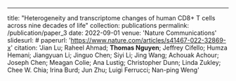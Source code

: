 ---
title: "Heterogeneity and transcriptome changes of human CD8+ T cells across nine decades of life"
collection: publications
permalink: /publication/paper_3
date: 2022-09-01
venue: 'Nature Communications'
slidesurl: #
paperurl: 'https://www.nature.com/articles/s41467-022-32869-x'
citation: 'Jian Lu; Raheel Ahmad; <b>Thomas Nguyen</b>; Jeffrey Cifello; Humza Hemani; Jiangyuan Li; Jinguo Chen; Siyi Li;  Jing Wang; Achouak Achour; Joseph Chen; Meagan Colie; Ana Lustig; Christopher Dunn; Linda Zukley; Chee W. Chia; Irina Burd; Jun Zhu; Luigi Ferrucci; Nan-ping Weng'
